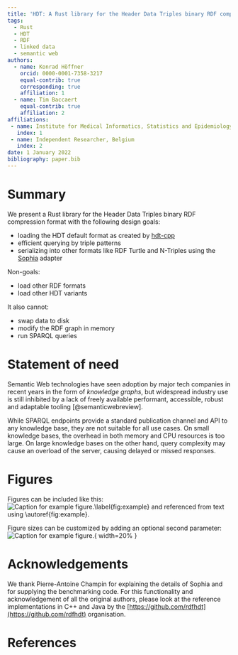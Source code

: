 ```yaml
---
title: 'HDT: A Rust library for the Header Data Triples binary RDF compression format'
tags:
  - Rust
  - HDT
  - RDF
  - linked data
  - semantic web
authors:
  - name: Konrad Höffner
    orcid: 0000-0001-7358-3217
    equal-contrib: true
    corresponding: true
    affiliation: 1
  - name: Tim Baccaert
    equal-contrib: true
    affiliation: 2
affiliations:
 - name: Institute for Medical Informatics, Statistics and Epidemiology, Medical Faculty, Leipzig University
   index: 1
 - name: Independent Researcher, Belgium
   index: 2
date: 1 January 2022
bibliography: paper.bib
---
```


# Summary

We present a Rust library for the Header Data Triples binary RDF compression format with the following design goals:

* loading the HDT default format as created by [hdt-cpp](https://github.com/rdfhdt/hdt-cpp)
* efficient querying by triple patterns
* serializing into other formats like RDF Turtle and N-Triples using the [Sophia](https://crates.io/crates/sophia) adapter

Non-goals:

* load other RDF formats
* load other HDT variants 

It also cannot:

* swap data to disk
* modify the RDF graph in memory
* run SPARQL queries

# Statement of need

Semantic Web technologies have seen adoption by major tech companies in recent years in the form of *knowledge graphs*,
but widespread industry use is still inhibited by a lack of freely available performant, accessible, robust and adaptable tooling [@semanticwebreview].

While SPARQL endpoints provide a standard publication channel and API to any knowledge base, they are not suitable for all use cases.
On small knowledge bases, the overhead in both memory and CPU resources is too large.
On large knowledge bases on the other hand, query complexity may cause an overload of the server, causing delayed or missed responses.

# Figures

Figures can be included like this:
![Caption for example figure.\label{fig:example}](figure.png)
and referenced from text using \autoref{fig:example}.

Figure sizes can be customized by adding an optional second parameter:
![Caption for example figure.](figure.png){ width=20% }

# Acknowledgements

We thank Pierre-Antoine Champin for explaining the details of Sophia and for supplying the benchmarking code.
For this functionality and acknowledgement of all the original authors, please look at the reference implementations in C++ and Java by the [https://github.com/rdfhdt](https://github.com/rdfhdt) organisation.

# References
